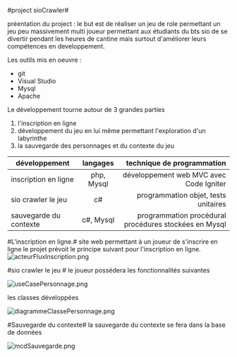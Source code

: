 #project sioCrawler#

préentation du project : le but est de réaliser un jeu de role permettant un jeu peu massivement  multi joueur permettant aux étudiants du bts sio de se divertir pendant les heures de cantine mais surtout d'améliorer leurs compétences en developpement.

Les outils mis en oeuvre :

* git
* Visual Studio
* Mysql
* Apache

Le développement tourne autour de 3 grandes parties 

1. l'inscription en ligne
2. développement du jeu en lui même permettant l'exploration d'un labyrinthe 
3. la sauvegarde des personnages et du contexte du jeu

|      **développement**      | **langages** |          **technique de programmation**       			|
|-----------------------------|:------------:|---------------------------------------------------------:|
| inscription en ligne		  | php, Mysql   |   développement web MVC avec Code Igniter    			|
| sio crawler le jeu          | c#           |   programmation objet, tests unitaires        			|
| sauvegarde du contexte      | c#, Mysql    |   programmation procédural procédures stockées en Mysql  |

#L'inscription en ligne.#
site web permettant à un joueur de s'inscrire en ligne le projet prévoit le principe suivant pour l'inscription en ligne.
![acteurFluxInscription.png](C:\Users\btessier\Desktop\git\imagesTpGit\acteurFluxInscription.png)

#sio crawler le jeu #
le joueur possédera les fonctionnalités suivantes

![useCasePersonnage.png](C:\Users\btessier\Desktop\git\imagesTpGit\useCasePersonnage.png)

les classes développées

![diagrammeClassePersonnage.png](C:\Users\btessier\Desktop\git\imagesTpGit\diagrammeClassePersonnage.png)

#Sauvegarde du contexte#
la sauvegarde du contexte se fera dans la base de données

![mcdSauvegarde.png](C:\Users\btessier\Desktop\git\imagesTpGit\mcdSauvegarde.png)
